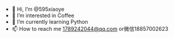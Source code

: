 - 👋 Hi, I’m @595xiaoye
- 👀 I’m interested in Coffee
- 🌱 I’m currently learning Python
- 📫 How to reach me 1789242044@qq.com or微信18857002623

<!---
595xiaoye/595xiaoye is a ✨ special ✨ repository because its `README.md` (this file) appears on your GitHub profile.
You can click the Preview link to take a look at your changes.
--->
